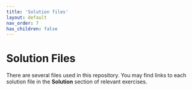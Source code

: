 ```yaml
---
title: 'Solution files'
layout: default
nav_order: 7
has_children: false
---
```


# Solution Files

There are several files used in this repository. You may find links to each solution file in the **Solution** section of relevant exercises.